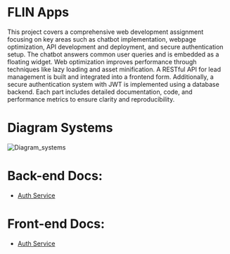 # FLIN Apps
This project covers a comprehensive web development assignment focusing on key areas such as chatbot implementation, webpage optimization, API development and deployment, and secure authentication setup. The chatbot answers common user queries and is embedded as a floating widget. Web optimization improves performance through techniques like lazy loading and asset minification. A RESTful API for lead management is built and integrated into a frontend form. Additionally, a secure authentication system with JWT is implemented using a database backend. Each part includes detailed documentation, code, and performance metrics to ensure clarity and reproducibility.

# Diagram Systems
![Diagram_systems](https://github.com/user-attachments/assets/ad20bb86-38b3-466e-b752-9bf690dde2d7)

# Back-end Docs: 
- [Auth Service](https://github.com/geedotrar/flint-web-test/blob/main/backend/README.md)
### 
# Front-end Docs: 
- [Auth Service](https://github.com/geedotrar/flint-web-test/blob/main/frontend/README.md)
